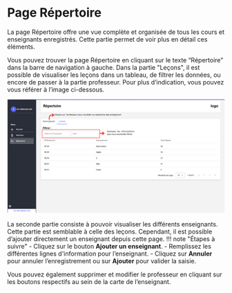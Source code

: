 # Page Répertoire

La page Répertoire offre une vue complète et organisée de tous les cours et enseignants enregistrés. Cette partie permet de voir plus en détail ces éléments.


Vous pouvez trouver la page Répertoire en cliquant sur le texte “Répertoire” dans la barre de navigation à gauche.
Dans la partie "Leçons", il est possible de visualiser les leçons dans un tableau, de filtrer les données, ou encore de passer à la partie professeur. Pour plus d’indication, vous pouvez vous référer à l’image ci-dessous.

![Manuel Utilisateur](img/manuel_utilisateur.png)

La seconde partie consiste à pouvoir visualiser les différents enseignants. Cette partie est semblable à celle des leçons. Cependant, il est possible d’ajouter directement un enseignant depuis cette page.
!!! note "Étapes à suivre"
    - Cliquez sur le bouton **Ajouter un enseignant**.
    - Remplissez les différentes lignes d'information pour l’enseignant.
    - Cliquez sur **Annuler** pour annuler l’enregistrement ou sur **Ajouter** pour valider la saisie.


Vous pouvez également supprimer et modifier le professeur en cliquant sur les boutons respectifs au sein de la carte de l’enseignant.